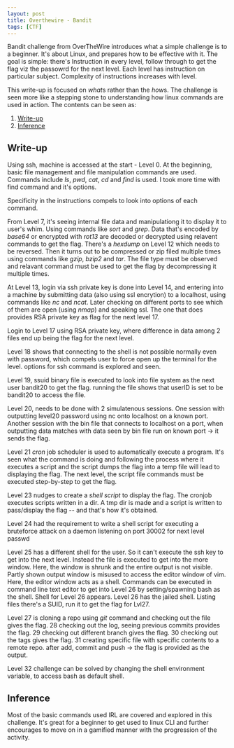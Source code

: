 ```yaml
---
layout: post
title: Overthewire - Bandit
tags: [CTF]
---
```

Bandit challenge from OverTheWire introduces what a simple challenge is to a beginner. It's about Linux, and prepares how to be effective with it. The goal is simple: there's Instruction in every level, follow through to get the flag viz the passowrd for the next level. Each level has instruction on particular subject. Complexity of instructions increases with level.

This write-up is focused on *what*s rather than the *how*s. The challenge is seen more like a stepping stone to understanding how linux commands are used in action. The contents can be seen as:
1. [Write-up](#write-up)
2. [Inference](#inference)

## Write-up
Using ssh, machine is accessed at the start - Level 0. At the beginning, basic file management and file manipulation commands are used. Commands include _ls_, _pwd_, _cat_, _cd_ and _find_ is used. I took more time with find command and it's options.

Specificity in the instructions compels to look into options of each command.

From Level 7, it's seeing internal file data and manipulationg it to display it to user's whim. Using commands like _sort_ and _grep_. Data that's encoded by _base64_ or encrypted with _rot13_ are decoded or decrypted using relavent commands to get the flag. There's a _hexdump_ on Level 12 which needs to be reversed. Then it turns out to be compressed or zip filed multiple times using commands like _gzip_, _bzip2_ and _tar_. The file type must be observed and relavant command must be used to get the flag by decompressing it multiple times.

At Level 13, login via ssh private key is done into Level 14, and entering into a machine by submitting data (also using ssl encrytion) to a localhost, using commands like *nc* and *ncat*. Later checking on different ports to see which of them are open (using *nmap*) and speaking ssl. The one that does provides RSA private key as flag for the next level 17.

Login to Level 17 using RSA private key, where difference in data among 2 files end up being the flag for the next level.

Level 18 shows that connecting to the shell is not possible normally even with password, which compels user to force open up the terminal for the level. options for ssh command is explored and seen.

Level 19, ssuid binary file is executed to look into file system as the next user bandit20 to get the flag. running the file shows that userID is set to be bandit20 to access the file.

Level 20, needs to be done with 2 simulatenous sessions. One session with outputting level20 password using nc onto localhost on a known port. Another session with the bin file that connects to localhost on a port, when outputting data matches with data seen by bin file run on known port -> it sends the flag.

Level 21 _cron_ job scheduler is used to automatically execute a program. It's seen what the command is doing and following the process where it executes a script and the script dumps the flag into a temp file will lead to displaying the flag. The next level, the script file commands must be executed step-by-step to get the flag.

Level 23 nudges to create a _shell script_ to display the flag. The cronjob executes scripts written in a dir. A tmp dir is made and a script is written to pass/display the flag -- and that's how it's obtained.

Level 24 had the requirement to write a shell script for executing a bruteforce attack on a daemon listening on port 30002 for next level passwd

Level 25 has a different shell for the user. So it can't execute the ssh key to get into the next level. Instead the file is executed to get into the more window. Here, the window is shrunk and the entire output is not visible. Partly shown output window is misused to access the editor window of vim. Here, the editor window acts as a shell. Commands can be executed in command line text editor to get into Level 26 by setting/spawning bash as the shell. Shell for Level 26 appears. Level 26 has the jailed shell. Listing files there's a SUID, run it to get the flag for Lvl27.

Level 27 is cloning a repo using _git_ command and checking out the file gives the flag. 28 checking out the log, seeing previous commits provides the flag. 29 checking out different branch gives the flag. 30 checking out the tags gives the flag. 31 creating specific file with specific contents to a remote repo. after add, commit and push -> the flag is provided as the output.

Level 32 challenge can be solved by changing the shell environment variable, to access bash as default shell.

## Inference
Most of the basic commands used IRL are covered and explored in this challenge. It's great for a beginner to get used to linux CLI and further encourages to move on in a gamified manner with the progression of the activity.
